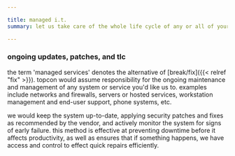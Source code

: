 ```yaml
--- 

title: managed i.t.
summary: let us take care of the whole life cycle of any or all of your services

---
```


### ongoing updates, patches, and tlc

the term 'managed services' denotes the alternative of [break/fix]({{< relref "fix" >}}).
topcon  would assume responsibility for the ongoing maintenance and management of any system or service you'd like us to. 
examples include networks and firewalls, servers or hosted services, workstation management and end-user support, phone systems, etc. 

we would keep the system up-to-date, applying security patches and fixes as recommended by the vendor, and actively monitor the system for signs of early failure. 
this method is effective at preventing downtime before it affects productivity, as well as ensures that if something happens, we have access and control to effect quick repairs efficiently.

